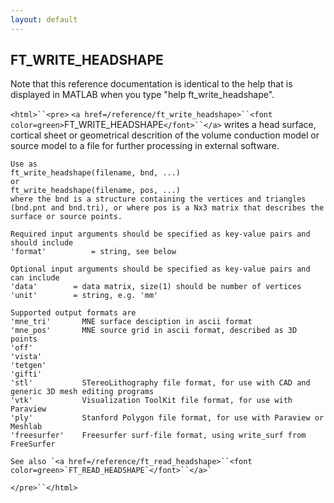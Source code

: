 ```yaml
---
layout: default
---
```


##  FT_WRITE_HEADSHAPE

Note that this reference documentation is identical to the help that is displayed in MATLAB when you type "help ft_write_headshape".

`<html>``<pre>`
    `<a href=/reference/ft_write_headshape>``<font color=green>`FT_WRITE_HEADSHAPE`</font>``</a>` writes a head surface, cortical sheet or
    geometrical descrition of the volume conduction model or source
    model to a file for further processing in external software.
 
    Use as
    ft_write_headshape(filename, bnd, ...)
    or
    ft_write_headshape(filename, pos, ...)
    where the bnd is a structure containing the vertices and triangles
    (bnd.pnt and bnd.tri), or where pos is a Nx3 matrix that describes the 
    surface or source points.
 
    Required input arguments should be specified as key-value pairs and
    should include
    'format'		  = string, see below
 
    Optional input arguments should be specified as key-value pairs and
    can include
    'data'        = data matrix, size(1) should be number of vertices
    'unit'        = string, e.g. 'mm'
 
    Supported output formats are
    'mne_tri'		MNE surface desciption in ascii format
    'mne_pos'		MNE source grid in ascii format, described as 3D points
    'off'
    'vista'
    'tetgen'
    'gifti'
    'stl'           STereoLithography file format, for use with CAD and generic 3D mesh editing programs
    'vtk'           Visualization ToolKit file format, for use with Paraview
    'ply'           Stanford Polygon file format, for use with Paraview or Meshlab
    'freesurfer'    Freesurfer surf-file format, using write_surf from FreeSurfer
 
    See also `<a href=/reference/ft_read_headshape>``<font color=green>`FT_READ_HEADSHAPE`</font>``</a>`
`</pre>``</html>`

